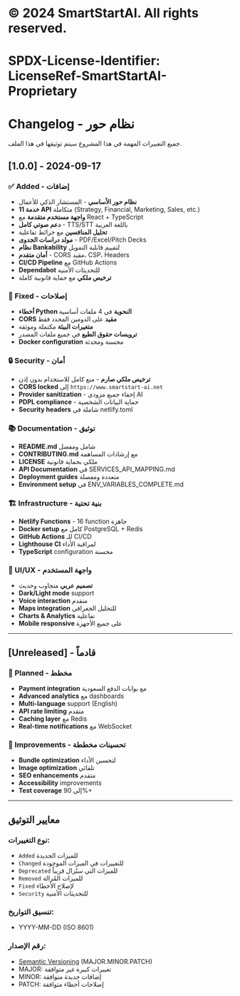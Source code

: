 # © 2024 SmartStartAI. All rights reserved.
# SPDX-License-Identifier: LicenseRef-SmartStartAI-Proprietary

# Changelog - نظام حور

جميع التغييرات المهمة في هذا المشروع سيتم توثيقها في هذا الملف.

## [1.0.0] - 2024-09-17

### ✅ Added - إضافات
- **نظام حور الأساسي** - المستشار الذكي للأعمال
- **11 خدمة API** متكاملة (Strategy, Financial, Marketing, Sales, etc.)
- **واجهة مستخدم متقدمة** مع React + TypeScript
- **دعم صوتي كامل** - TTS/STT باللغة العربية
- **تحليل المنافسين** مع خرائط تفاعلية
- **مولد دراسات الجدوى** - PDF/Excel/Pitch Decks
- **نظام Bankability** لتقييم قابلية التمويل
- **أمان متقدم** - CORS مقيد، CSP، Headers
- **CI/CD Pipeline** مع GitHub Actions
- **Dependabot** للتحديثات الأمنية
- **ترخيص ملكي** مع حماية قانونية كاملة

### 🔧 Fixed - إصلاحات
- **أخطاء Python النحوية** في 4 ملفات أساسية
- **CORS مقيد** على الدومين المحدد فقط
- **متغيرات البيئة** مكتملة وموثقة
- **ترويسات حقوق الطبع** في جميع ملفات المصدر
- **Docker configuration** محسنة ومحدثة

### 🔒 Security - أمان
- **ترخيص ملكي صارم** - منع كامل للاستخدام بدون إذن
- **CORS locked** إلى `https://www.smartstart-ai.net`
- **Provider sanitization** - إخفاء جميع مزودي AI
- **PDPL compliance** - حماية البيانات الشخصية
- **Security headers** شاملة في netlify.toml

### 📚 Documentation - توثيق
- **README.md** شامل ومفصل
- **CONTRIBUTING.md** مع إرشادات المساهمة
- **LICENSE** ملكي بحماية قانونية
- **API Documentation** في SERVICES_API_MAPPING.md
- **Deployment guides** متعددة ومفصلة
- **Environment setup** في ENV_VARIABLES_COMPLETE.md

### 🏗️ Infrastructure - بنية تحتية
- **Netlify Functions** - 16 function جاهزة
- **Docker setup** كامل مع PostgreSQL + Redis
- **GitHub Actions** للـ CI/CD
- **Lighthouse CI** لمراقبة الأداء
- **TypeScript** configuration محسنة

### 🎨 UI/UX - واجهة المستخدم
- **تصميم عربي** متجاوب وحديث
- **Dark/Light mode** support
- **Voice interaction** متقدم
- **Maps integration** للتحليل الجغرافي
- **Charts & Analytics** تفاعلية
- **Mobile responsive** على جميع الأجهزة

---

## [Unreleased] - قادماً

### 🚀 Planned - مخطط
- **Payment integration** مع بوابات الدفع السعودية
- **Advanced analytics** مع dashboards
- **Multi-language** support (English)
- **API rate limiting** متقدم
- **Caching layer** مع Redis
- **Real-time notifications** مع WebSocket

### 🔧 Improvements - تحسينات مخططة
- **Bundle optimization** لتحسين الأداء
- **Image optimization** تلقائي
- **SEO enhancements** متقدم
- **Accessibility** improvements
- **Test coverage** إلى 90%+

---

## معايير التوثيق

### نوع التغييرات:
- `Added` للميزات الجديدة
- `Changed` للتغييرات في الميزات الموجودة
- `Deprecated` للميزات التي ستُزال قريباً
- `Removed` للميزات المُزالة
- `Fixed` لإصلاح الأخطاء
- `Security` للتحديثات الأمنية

### تنسيق التواريخ:
- YYYY-MM-DD (ISO 8601)

### رقم الإصدار:
- [Semantic Versioning](https://semver.org/) (MAJOR.MINOR.PATCH)
- MAJOR: تغييرات كبيرة غير متوافقة
- MINOR: إضافات جديدة متوافقة
- PATCH: إصلاحات أخطاء متوافقة
